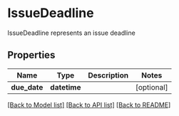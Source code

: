 # IssueDeadline

IssueDeadline represents an issue deadline

## Properties
Name | Type | Description | Notes
------------ | ------------- | ------------- | -------------
**due_date** | **datetime** |  | [optional] 

[[Back to Model list]](../README.md#documentation-for-models) [[Back to API list]](../README.md#documentation-for-api-endpoints) [[Back to README]](../README.md)


